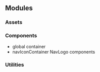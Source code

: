 ## Modules

### Assets

### Components

- global container
- navIconContainer NavLogo components

### Utilities
